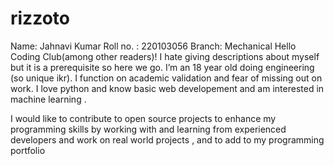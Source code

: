 # rizzoto
Name: Jahnavi Kumar
Roll no. : 220103056
Branch: Mechanical
Hello Coding Club(among other readers)! I hate giving descriptions about myself but it is a prerequisite so here we go.
I’m an 18 year old doing engineering (so unique ikr). I function on academic validation and fear of missing out on work.
I love python and know basic web developement and am interested in machine learning .

I would like to contribute to open source projects to enhance my programming skills by working with and learning from experienced developers and work on real world projects , and to add to my programming portfolio
